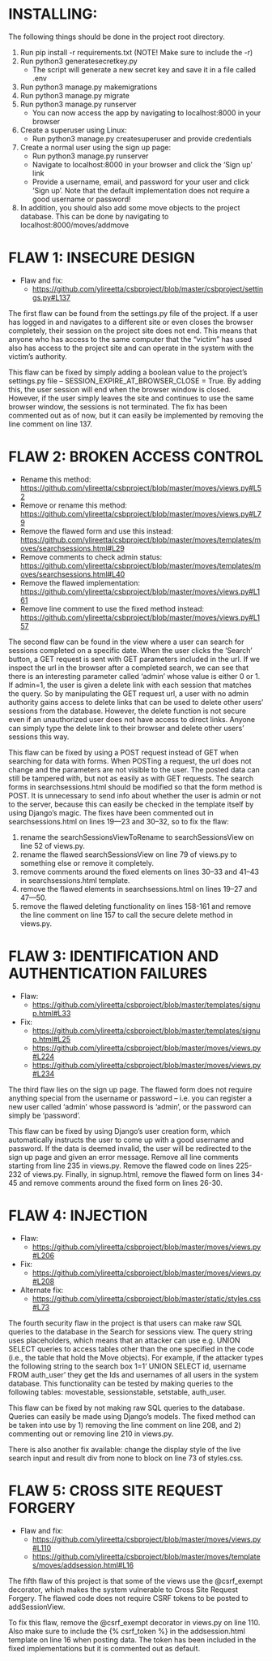 # INSTALLING:
The following things should be done in the project root directory.
1. Run pip install -r requirements.txt (NOTE! Make sure to include the -r)
2. Run python3 generatesecretkey.py
    * The script will generate a new secret key and save it in a file called .env
3. Run python3 manage.py makemigrations
4. Run python3 manage.py migrate
5. Run python3 manage.py runserver
    * You can now access the app by navigating to localhost:8000 in your browser
6. Create a superuser using Linux: 
    * Run python3 manage.py createsuperuser and provide credentials
7. Create a normal user using the sign up page:
    * Run python3 manage.py runserver
    * Navigate to localhost:8000 in your browser and click the ‘Sign up’ link
    * Provide a username, email, and password for your user and click ‘Sign up’. Note that the default implementation does not require a good username or password!
8. In addition, you should also add some move objects to the project database. This can be done by navigating to localhost:8000/moves/addmove

# FLAW 1: INSECURE DESIGN
* Flaw and fix:
  * https://github.com/ylireetta/csbproject/blob/master/csbproject/settings.py#L137

The first flaw can be found from the settings.py file of the project. If a user has logged in and navigates to a different site or even closes the browser completely, their session on the project site does not end. This means that anyone who has access to the same computer that the “victim” has used also has access to the project site and can operate in the system with the victim’s authority.

This flaw can be fixed by simply adding a boolean value to the project’s settings.py file – SESSION_EXPIRE_AT_BROWSER_CLOSE = True. By adding this, the user session will end when the browser window is closed. However, if the user simply leaves the site and continues to use the same browser window, the sessions is not terminated. The fix has been commented out as of now, but it can easily be implemented by removing the line comment on line 137.


# FLAW 2: BROKEN ACCESS CONTROL
* Rename this method:
https://github.com/ylireetta/csbproject/blob/master/moves/views.py#L52
* Remove or rename this method:
https://github.com/ylireetta/csbproject/blob/master/moves/views.py#L79
* Remove the flawed form and use this instead:
https://github.com/ylireetta/csbproject/blob/master/moves/templates/moves/searchsessions.html#L29
* Remove comments to check admin status:
https://github.com/ylireetta/csbproject/blob/master/moves/templates/moves/searchsessions.html#L40
* Remove the flawed implementation:
https://github.com/ylireetta/csbproject/blob/master/moves/views.py#L161
* Remove line comment to use the fixed method instead:
https://github.com/ylireetta/csbproject/blob/master/moves/views.py#L157

The second flaw can be found in the view where a user can search for sessions completed on a specific date. When the user clicks the ‘Search’ button, a GET request is sent with GET parameters included in the url. If we inspect the url in the browser after a completed search, we can see that there is an interesting parameter called ‘admin’ whose value is either 0 or 1. If admin=1, the user is given a delete link with each session that matches the query. So by manipulating the GET request url, a user with no admin authority gains access to delete links that can be used to delete other users’ sessions from the database. However, the delete function is not secure even if an unauthorized user does not have access to direct links. Anyone can simply type the delete link to their browser and delete other users’ sessions this way.

This flaw can be fixed by using a POST request instead of GET when searching for data with forms. When POSTing a request, the url does not change and the parameters are not visible to the user. The posted data can still be tampered with, but not as easily as with GET requests. The search forms in searchsessions.html should be modified so that the form method is POST. It is unnecessary to send info about whether the user is admin or not to the server, because this can easily be checked in the template itself by using Django’s magic. The fixes have been commented out in searchsessions.html on lines 19—23 and 30–32, so to fix the flaw:
1) rename the searchSessionsViewToRename to searchSessionsView on line 52 of views.py.
2) rename the flawed searchSessionsView on line 79 of views.py to something else or remove it completely.
3) remove comments around the fixed elements on lines 30–33 and 41–43 in searchsessions.html template.
4) remove the flawed elements in searchsessions.html on lines 19–27 and 47—50.
5) remove the flawed deleting functionality on lines 158-161 and remove the line comment on line 157 to call the secure delete method in views.py.


# FLAW 3: IDENTIFICATION AND AUTHENTICATION FAILURES
* Flaw:
  * https://github.com/ylireetta/csbproject/blob/master/templates/signup.html#L33
* Fix:
  * https://github.com/ylireetta/csbproject/blob/master/templates/signup.html#L25
  * https://github.com/ylireetta/csbproject/blob/master/moves/views.py#L224
  * https://github.com/ylireetta/csbproject/blob/master/moves/views.py#L234


The third flaw lies on the sign up page. The flawed form does not require anything special from the username or password – i.e. you can register a new user called ‘admin’ whose password is ‘admin’, or the password can simply be ‘password’.

This flaw can be fixed by using Django’s user creation form, which automatically instructs the user to come up with a good username and password. If the data is deemed invalid, the user will be redirected to the sign up page and given an error message. Remove all line comments starting from line 235 in views.py. Remove the flawed code on lines 225-232 of views.py. Finally, in signup.html, remove the flawed form on lines 34-45 and remove comments around the fixed form on lines 26-30.


# FLAW 4: INJECTION
* Flaw:
  * https://github.com/ylireetta/csbproject/blob/master/moves/views.py#L206
* Fix:
  * https://github.com/ylireetta/csbproject/blob/master/moves/views.py#L208
* Alternate fix:
  * https://github.com/ylireetta/csbproject/blob/master/static/styles.css#L73


The fourth security flaw in the project is that users can make raw SQL queries to the database in the Search for sessions view. The query string uses placeholders, which means that an attacker can use e.g. UNION SELECT queries to access tables other than the one specified in the code (i.e., the table that hold the Move objects). For example, if the attacker types the following string to the search box 1=1’ UNION SELECT id, username FROM auth_user’ they get the Ids and usernames of all users in the system database. This functionality can be tested by making queries to the following tables: movestable, sessionstable, setstable, auth_user.

This flaw can be fixed by not making raw SQL queries to the database. Queries can easily be made using Django’s models. The fixed method can be taken into use by 1) removing the line comment on line 208, and 2) commenting out or removing line 210 in views.py.

There is also another fix available: change the display style of the live search input and result div from none to block on line 73 of styles.css.

# FLAW 5: CROSS SITE REQUEST FORGERY
* Flaw and fix:
  * https://github.com/ylireetta/csbproject/blob/master/moves/views.py#L110
  * https://github.com/ylireetta/csbproject/blob/master/moves/templates/moves/addsession.html#L16

The fifth flaw of this project is that some of the views use the @csrf_exempt decorator, which makes the system vulnerable to Cross Site Request Forgery. The flawed code does not require CSRF tokens to be posted to addSessionView.

To fix this flaw, remove the @csrf_exempt decorator in views.py on line 110. Also make sure to include the {% csrf_token %} in the addsession.html template on line 16 when posting data. The token has been included in the fixed implementations but it is commented out as default.
